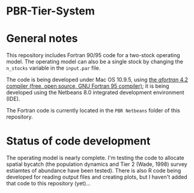 PBR-Tier-System
===============

# General notes
This repository includes Fortran 90/95 code for a two-stock operating model. The operating model can also be a single stock by changing the `n_stocks` variable in the `input.par` file. 

The code is being developed under Mac OS 10.9.5, using [the *gfortran* 4.2 compiler (free, open source, GNU Fortran 95 compiler)](https://gcc.gnu.org/wiki/GFortran); it is being developed using the Netbeans 8.0 integrated development environment (IDE).   

The Fortran code is currently located in the `PBR Netbeans` folder of this repository.

# Status of code development
The operating model is nearly complete. I'm testing the code to allocate spatial bycatch (the population dynamics and Tier 2 (Wade, 1998) survey estiamtes of abundance have been tested). There is also R code being developed for reading output files and creating plots, but I haven't added that code to this repository (yet)...



